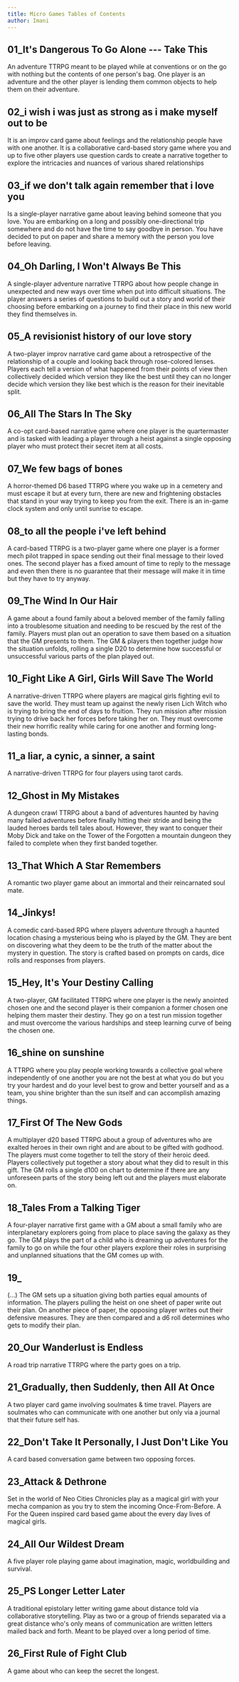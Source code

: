 ```yaml
---
title: Micro Games Tables of Contents
author: Imani
---
```


## 01_It's Dangerous To Go Alone --- Take This

An adventure TTRPG meant to be played while at conventions or on the go with nothing but the contents of one person's bag. One player is an adventure and the other player is lending them common objects to help them on their adventure. 

## 02_i wish i was just as strong as i make myself out to be

It is an improv card game about feelings and the relationship people have with one another. It is a collaborative card-based story game where you and up to five other players use question cards to create a narrative together to explore the intricacies and nuances of various shared relationships

## 03_if we don't talk again remember that i love you


Is a single-player narrative game about leaving behind someone that you love. You are embarking on a long and possibly one-directional trip somewhere and do not have the time to say goodbye in person. You have decided to put on paper and share a memory with the person you love before leaving. 

## 04_Oh Darling, I Won't Always Be This

A single-player adventure narrative TTRPG about how people change in unexpected and new ways over time when put into difficult situations. The player answers a series of questions to build out a story and world of their choosing before embarking on a journey to find their place in this new world they find themselves in. 

## 05_A revisionist history of our love story

A two-player improv narrative card game about a retrospective of the relationship of a couple and looking back through rose-colored lenses. Players each tell a version of what happened from their points of view then collectively decided which version they like the best until they can no longer decide which version they like best which is the reason for their inevitable split. 

## 06_All The Stars In The Sky

A co-opt card-based narrative game where one player is the quartermaster and is tasked with leading a player through a heist against a single opposing player who must protect their secret item at all costs. 

## 07_We few bags of bones

A horror-themed D6 based TTRPG where you wake up in a cemetery and must escape it but at every turn, there are new and frightening obstacles that stand in your way trying to keep you from the exit. There is an in-game clock system and only until sunrise to escape.

## 08_to all the people i've left behind

A card-based TTRPG is a two-player game where one player is a former mech pilot trapped in space sending out their final message to their loved ones. The second player has a fixed amount of time to reply to the message and even then there is no guarantee that their message will make it in time but they have to try anyway. 

## 09_The Wind In Our Hair

A game about a found family about a beloved member of the family falling into a troublesome situation and needing to be rescued by the rest of the family. Players must plan out an operation to save them based on a situation that the GM presents to them. The GM & players then together judge how the situation unfolds, rolling a single D20 to determine how successful or unsuccessful various parts of the plan played out.  

## 10_Fight Like A Girl, Girls Will Save The World

A narrative-driven TTRPG where players are magical girls fighting evil to save the world. They must team up against the newly risen Lich Witch who is trying to bring the end of days to fruition. They run mission after mission trying to drive back her forces before taking her on. They must overcome their new horrific reality while caring for one another and forming long-lasting bonds.

## 11_a liar, a cynic, a sinner, a saint

A narrative-driven TTRPG for four players using tarot cards. 

## 12_Ghost in My Mistakes

A dungeon crawl TTRPG about a band of adventures haunted by having many failed adventures before finally hitting their stride and being the lauded heroes bards tell tales about. However, they want to conquer their Moby Dick and take on the Tower of the Forgotten a mountain dungeon they failed to complete when they first banded together. 

## 13_That Which A Star Remembers

A romantic two player game about an immortal and their reincarnated soul mate. 

## 14_Jinkys!

A comedic card-based RPG where players adventure through a haunted location chasing a mysterious being who is played by the GM. They are bent on discovering what they deem to be the truth of the matter about the mystery in question. The story is crafted based on prompts on cards, dice rolls and responses from players.

## 15_Hey, It's Your Destiny Calling

A two-player, GM facilitated TTRPG where one player is the newly anointed chosen one and the second player is their companion a former chosen one helping them master their destiny. They go on a test run mission together and must overcome the various hardships and steep learning curve of being the chosen one. 

## 16_shine on sunshine

A TTRPG where you play people working towards a collective goal where independently of one another you are not the best at what you do but you try your hardest and do your level best to grow and better yourself and as a team, you shine brighter than the sun itself and can accomplish amazing things.

## 17_First Of The New Gods

A multiplayer d20 based TTRPG about a group of adventures who are exalted heroes in their own right and are about to be gifted with godhood. The players must come together to tell the story of their heroic deed. Players collectively put together a story about what they did to result in this gift. The GM rolls a single d100 on chart to determine if there are any unforeseen parts of the story being left out and the players must elaborate on.

## 18_Tales From a Talking Tiger

A four-player narrative first game with a GM about a small family who are interplanetary explorers going from place to place saving the galaxy as they go. The GM plays the part of a child who is dreaming up adventures for the family to go on while the four other players explore their roles in surprising and unplanned situations that the GM comes up with. 

## 19_

(...) The GM sets up a situation giving both parties equal amounts of information. The players pulling the heist on one sheet of paper write out their plan. On another piece of paper, the opposing player writes out their defensive measures. They are then compared and a d6 roll determines who gets to modify their plan. 

## 20_Our Wanderlust is Endless

A road trip narrative TTRPG where the party goes on a trip. 

## 21_Gradually, then Suddenly, then All At Once

A two player card game involving soulmates & time travel. Players are soulmates who can communicate with one another but only via a journal that their future self has. 

## 22_Don't Take It Personally, I Just Don't Like You

A card based conversation game between two opposing forces.

## 23_Attack & Dethrone

Set in the world of Neo Cities Chronicles play as a magical girl with your mecha companion as you try to stem the incoming Once-From-Before. A For the Queen inspired card based game about the every day lives of magical girls. 

## 24_All Our Wildest Dream

A five player role playing game about imagination, magic, worldbuilding and survival. 

## 25_PS Longer Letter Later

A traditional epistolary letter writing game about distance told via collaborative storytelling. Play as two or a group of friends separated via a great distance who's only means of communication are written letters mailed back and forth. Meant to be played over a long period of time.

## 26_First Rule of Fight Club

A game about who can keep the secret the longest.